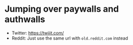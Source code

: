 # Jumping over paywalls and authwalls

* Twitter: https://twiiit.com/
* Reddit: Just use the same url with `old.reddit.com` instead
